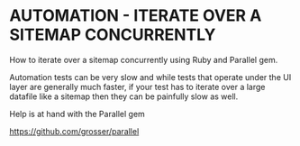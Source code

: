 # AUTOMATION - ITERATE OVER A SITEMAP CONCURRENTLY
How to iterate over a sitemap concurrently using Ruby and Parallel gem.

Automation tests can be very slow and while tests that operate under the UI layer are generally much faster, if your test has to iterate over a large datafile like a sitemap then they can be painfully slow as well.

Help is at hand with the Parallel gem 

https://github.com/grosser/parallel
